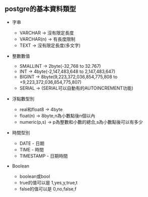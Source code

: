 ## postgre的基本資料類型

- 字串 
	- VARCHAR -> 沒有限定長度
	- VARCHAR(n) -> 有長度限制
	- TEXT -> 沒有限定長度(多文字)

- 整數數值
	- SMALLINT -> 2byte(-32,768 to 32.767) 
	- INT -> 4byte(-2,147,483,648 to 2,147,483,647)
	- BIGINT -> 8byte(9,223,372,036,854,775,808 to +9,223,372,036,854,775,807)
	- SERIAL -> (SERIAL可以自動有的AUTOINCREMENT功能)

- 浮點數型別 
	- real和float8 -> 4byte 
	- float(n) -> 8byte,n為小數點後n個以內
	- numeric(p,s) -> p為整數和小數的總合,s為小數點後可以有多少

- 時間型別
	- DATE - 日期
	- TIME - 時間
	- TIMESTAMP - 日期時間

- Boolean
	- boolean或bool
	- true的值可以是 1,yes,y,true,t
	- false的值可以是 0,no,false,f

